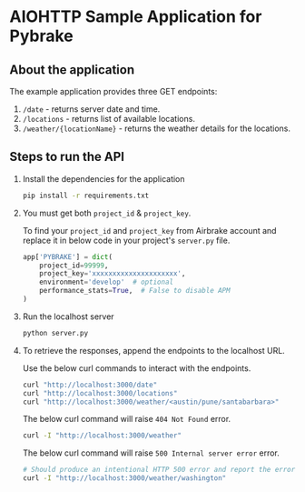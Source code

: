 # AIOHTTP Sample Application for Pybrake

## About the application

The example application provides three GET endpoints:

1. `/date` - returns server date and time.
2. `/locations` - returns list of available locations.
3. `/weather/{locationName}` - returns the weather details for the locations.

## Steps to run the API

1. Install the dependencies for the application

    ```bash
    pip install -r requirements.txt
    ```

2. You must get both `project_id` & `project_key`.

    To find your `project_id` and `project_key` from Airbrake account and replace it in below code in your project's `server.py` file.

    ```python
    app['PYBRAKE'] = dict(
        project_id=99999,
        project_key='xxxxxxxxxxxxxxxxxxxxx',
        environment='develop'  # optional
        performance_stats=True,  # False to disable APM
    )
    ```

3. Run the localhost server

    ```bash
    python server.py
    ```

4. To retrieve the responses, append the endpoints to the localhost URL.

    Use the below curl commands to interact with the endpoints.

    ```bash
    curl "http://localhost:3000/date" 
    curl "http://localhost:3000/locations"
    curl "http://localhost:3000/weather/<austin/pune/santabarbara>"
    ```

    The below curl command will raise `404 Not Found` error.

    ```bash
    curl -I "http://localhost:3000/weather"
    ```

    The below curl command will raise `500 Internal server error` error.

    ```bash
    # Should produce an intentional HTTP 500 error and report the error to Airbrake (since `washington` is in the supported cities list but there is no data for `washington`, an `if` condition is bypassed and the `data` variable is used but not initialized)
    curl -I "http://localhost:3000/weather/washington"
    ```
